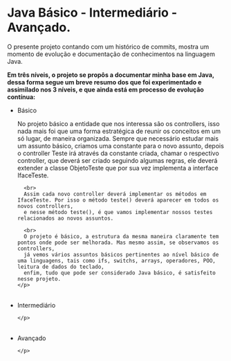 # Java Básico - Intermediário - Avançado.

<p>O presente projeto contando com um histórico de commits, mostra um momento de evolução e documentação de conhecimentos na linguagem Java.</b>

<b>Em três níveis, o projeto se propôs a documentar minha base em Java, dessa forma segue um breve resumo dos que foi experimentado e assimilado nos 3 níveis, e que
  ainda está em processo de evolução contínua:</b>
  
<ul>
  <li>Básico <br>
    <p>
      No projeto básico a entidade que nos interessa são os controllers, isso nada mais foi que uma forma estratégica de 
      reunir os conceitos em um só lugar, de maneira organizada. Sempre que necessário estudar mais um assunto básico, criamos uma constante
      para o novo assunto, depois o controller Teste irá através da constante criada, chamar o respectivo controller,
      que deverá ser criado seguindo algumas regras, ele deverá extender a classe ObjetoTeste que por sua vez implementa a interface IfaceTeste.

      <br>
      Assim cada novo controller deverá implementar os métodos em IfaceTeste. Por isso o método teste() deverá aparecer em todos os novos controllers,
      e nesse método teste(), é que vamos implementar nossos testes relacionados ao novos assuntos.

      <br>
      O projeto é básico, a estrutura da mesma maneira claramente tem pontos onde pode ser melhorada. Mas mesmo assim, se observamos os controllers,
      já vemos vários assuntos básicos pertinentes ao nível básico de uma linguagens, tais como ifs, switchs, arrays, operadores, POO, leitura de dados do teclado,
      enfim, tudo que pode ser considerado Java básico, é satisfeito nesse projeto.
    </p>
  </li>
  <br>
  
  <li>Intermediário <br>
    <p>
      
    </p>
  </li>
  <br>
  
  <li>Avançado <br>
    <p>
      
    </p>
  </li>
  <br>
  
</ul>

